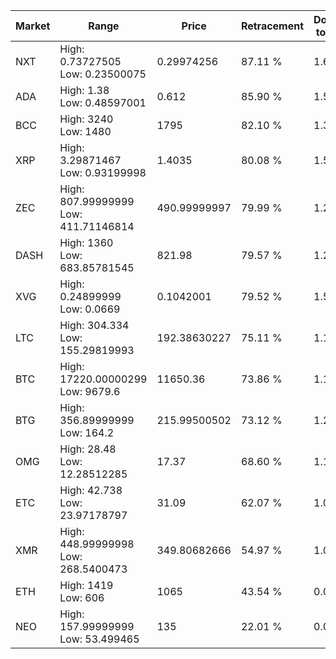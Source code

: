 | Market | Range | Price| Retracement | Doubles to 50% |
| --- | --- | --- | --- | --- |
| NXT | High: 0.73727505<br />Low: 0.23500075 | 0.29974256 | 87.11 % | 1.62 |
| ADA | High: 1.38<br />Low: 0.48597001 | 0.612 | 85.90 % | 1.52 |
| BCC | High: 3240<br />Low: 1480 | 1795 | 82.10 % | 1.31 |
| XRP | High: 3.29871467<br />Low: 0.93199998 | 1.4035 | 80.08 % | 1.51 |
| ZEC | High: 807.99999999<br />Low: 411.71146814 | 490.99999997 | 79.99 % | 1.24 |
| DASH | High: 1360<br />Low: 683.85781545 | 821.98 | 79.57 % | 1.24 |
| XVG | High: 0.24899999<br />Low: 0.0669 | 0.1042001 | 79.52 % | 1.52 |
| LTC | High: 304.334<br />Low: 155.29819993 | 192.38630227 | 75.11 % | 1.19 |
| BTC | High: 17220.00000299<br />Low: 9679.6 | 11650.36 | 73.86 % | 1.15 |
| BTG | High: 356.89999999<br />Low: 164.2 | 215.99500502 | 73.12 % | 1.21 |
| OMG | High: 28.48<br />Low: 12.28512285 | 17.37 | 68.60 % | 1.17 |
| ETC | High: 42.738<br />Low: 23.97178797 | 31.09 | 62.07 % | 1.07 |
| XMR | High: 448.99999998<br />Low: 268.5400473 | 349.80682666 | 54.97 % | 1.03 |
| ETH | High: 1419<br />Low: 606 | 1065 | 43.54 % | 0.00 |
| NEO | High: 157.99999999<br />Low: 53.499465 | 135 | 22.01 % | 0.00 |
